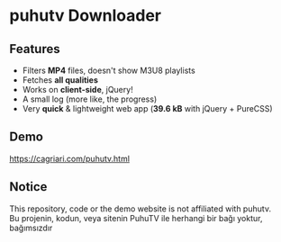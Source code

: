# puhutv Downloader

## Features

 * Filters **MP4** files, doesn't show M3U8 playlists
 * Fetches **all qualities**
 * Works on **client-side**, jQuery!
 * A small log (more like, the progress)
 * Very **quick** & lightweight web app (**39.6 kB** with jQuery + PureCSS)

## Demo
https://cagriari.com/puhutv.html

## Notice
This repository, code or the demo website is not affiliated with puhutv.<br>
Bu projenin, kodun, veya sitenin PuhuTV ile herhangi bir bağı yoktur, bağımsızdır

